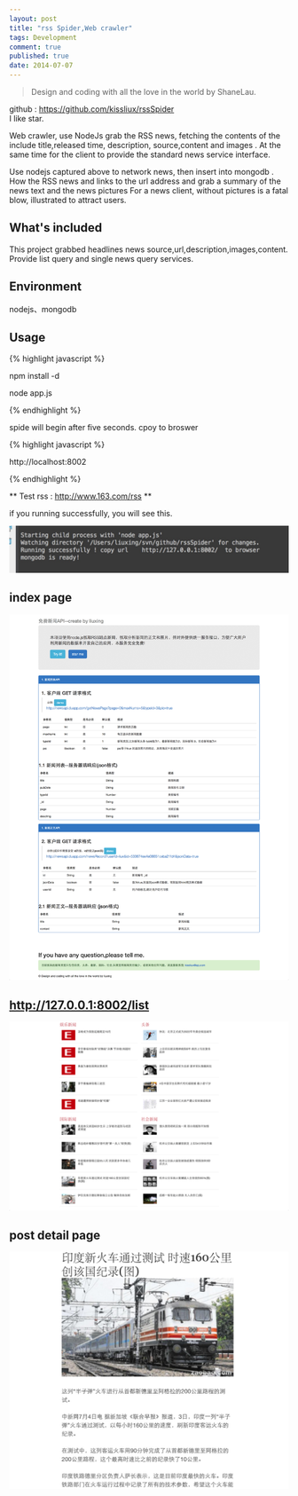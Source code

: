 ```yaml
---
layout: post
title: "rss Spider,Web crawler"
tags: Development
comment: true
published: true
date: 2014-07-07
---
```


> Design and coding with all the love in the world by ShaneLau.

github : https://github.com/kissliux/rssSpider  
I like star. 


Web crawler, use NodeJs grab the RSS news, fetching the contents of the include title,released time, description, source,content and images . At the same time for the client to provide the standard news service interface.    

Use nodejs captured above to network news, then insert into mongodb .
How the RSS news and links to the url address and grab a summary of the news text and the news pictures For a news client, without pictures is a fatal blow, illustrated to attract users.



## What's included
This project grabbed headlines news source,url,description,images,content.
Provide list query and single news query services.
           


## Environment

nodejs、mongodb

## Usage ##

{% highlight javascript %}

 npm install -d    

 node app.js
    
{% endhighlight %}

spide will begin after five seconds.
cpoy to broswer

{% highlight javascript %}

 http://localhost:8002

{% endhighlight %}

** Test rss : http://www.163.com/rss **

if you running successfully, you will see this.

 

![app](/images/rssspide/0.png)

## index page

![rss spide index page ](/images/rssspide/1.png)

## http://127.0.0.1:8002/list

![news list](/images/rssspide/2.png)

##  post detail page

![list ](/images/rssspide/3.png)

